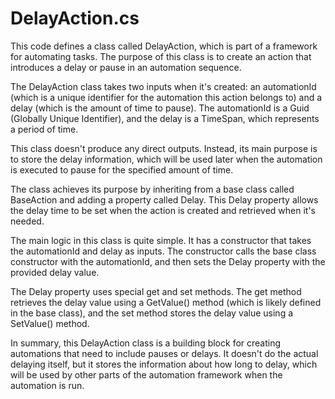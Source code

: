 # DelayAction.cs

This code defines a class called DelayAction, which is part of a framework for automating tasks. The purpose of this class is to create an action that introduces a delay or pause in an automation sequence.

The DelayAction class takes two inputs when it's created: an automationId (which is a unique identifier for the automation this action belongs to) and a delay (which is the amount of time to pause). The automationId is a Guid (Globally Unique Identifier), and the delay is a TimeSpan, which represents a period of time.

This class doesn't produce any direct outputs. Instead, its main purpose is to store the delay information, which will be used later when the automation is executed to pause for the specified amount of time.

The class achieves its purpose by inheriting from a base class called BaseAction and adding a property called Delay. This Delay property allows the delay time to be set when the action is created and retrieved when it's needed.

The main logic in this class is quite simple. It has a constructor that takes the automationId and delay as inputs. The constructor calls the base class constructor with the automationId, and then sets the Delay property with the provided delay value.

The Delay property uses special get and set methods. The get method retrieves the delay value using a GetValue() method (which is likely defined in the base class), and the set method stores the delay value using a SetValue() method.

In summary, this DelayAction class is a building block for creating automations that need to include pauses or delays. It doesn't do the actual delaying itself, but it stores the information about how long to delay, which will be used by other parts of the automation framework when the automation is run.